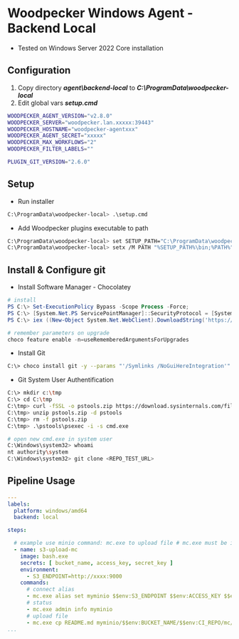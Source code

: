 # Woodpecker Windows Agent - Backend Local

- Tested on Windows Server 2022 Core installation

## Configuration

1. Copy directory _**agent\backend-local**_ to _**C:\ProgramData\woodpecker-local**_
2. Edit global vars _**setup.cmd**_

```bash
WOODPECKER_AGENT_VERSION="v2.8.0"
WOODPECKER_SERVER="woodpecker.lan.xxxxx:39443"
WOODPECKER_HOSTNAME="woodpecker-agentxxx"
WOODPECKER_AGENT_SECRET="xxxxx"
WOODPECKER_MAX_WORKFLOWS="2"
WOODPECKER_FILTER_LABELS=""

PLUGIN_GIT_VERSION="2.6.0"
```

## Setup

- Run installer

```bash
C:\ProgramData\woodpecker-local> .\setup.cmd
```

- Add Woodpecker plugins executable to path

```bash
C:\ProgramData\woodpecker-local> set SETUP_PATH="C:\ProgramData\woodpecker-local"
C:\ProgramData\woodpecker-local> setx /M PATH "%SETUP_PATH%\bin;%PATH%"
```

## Install & Configure git

- Install Software Manager - Chocolatey

```powershell
# install
PS C:\> Set-ExecutionPolicy Bypass -Scope Process -Force;
PS C:\> [System.Net.PS ServicePointManager]::SecurityProtocol = [System.Net.ServicePointManager]::SecurityProtocol -bor 3072;
PS C:\> iex ((New-Object System.Net.WebClient).DownloadString('https://chocolatey.org/install.ps1'))

# remember parameters on upgrade
choco feature enable -n=useRememberedArgumentsForUpgrades
```

- Install Git

```bash
C:\> choco install git -y --params "'/Symlinks /NoGuiHereIntegration'"
```

- Git System User Authentification

```bash
C:\> mkdir c:\tmp
C:\> cd C:\tmp
C:\tmp> curl -fSSL -o pstools.zip https://download.sysinternals.com/files/PSTools.zip
C:\tmp> unzip pstools.zip -d pstools
C:\tmp> rm -f pstools.zip
C:\tmp> .\pstools\psexec -i -s cmd.exe

# open new cmd.exe in system user
C:\Windows\system32> whoami
nt authority\system
C:\Windows\system32> git clone <REPO_TEST_URL>
```

## Pipeline Usage

```yaml
---
labels:
  platform: windows/amd64
  backend: local

steps:

  # example use minio command: mc.exe to upload file # mc.exe must be in $PATH
  - name: s3-upload-mc
    image: bash.exe
    secrets: [ bucket_name, access_key, secret_key ]
    environment:
      - S3_ENDPOINT=http://xxxx:9000
    commands:
      # connect alias
      - mc.exe alias set myminio $$env:S3_ENDPOINT $$env:ACCESS_KEY $$env:SECRET_KEY
      # status
      - mc.exe admin info myminio
      # upload file
      - mc.exe cp README.md myminio/$$env:BUCKET_NAME/$$env:CI_REPO/mc/README
...
```
